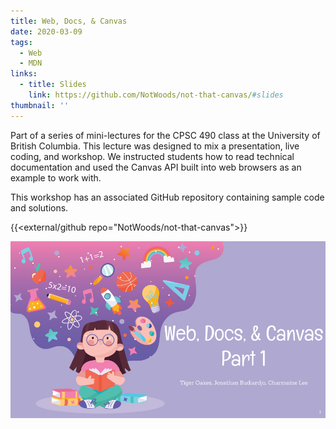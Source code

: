 ```yaml
---
title: Web, Docs, & Canvas
date: 2020-03-09
tags:
  - Web
  - MDN
links:
  - title: Slides
    link: https://github.com/NotWoods/not-that-canvas/#slides
thumbnail: ''
---
```


Part of a series of mini-lectures for the CPSC 490 class at the University of British Columbia. This lecture was designed to mix a presentation, live coding, and workshop. We instructed students how to read technical documentation and used the Canvas API built into web browsers as an example to work with.

This workshop has an associated GitHub repository containing sample code and solutions.

{{<external/github repo="NotWoods/not-that-canvas">}}

![](slide.png)
